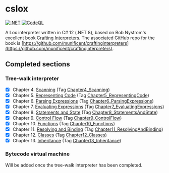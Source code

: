 # cslox

[![.NET](https://github.com/PhantomGrazzler/cslox/actions/workflows/dotnet.yml/badge.svg?branch=main)](https://github.com/PhantomGrazzler/cslox/actions/workflows/dotnet.yml)
[![CodeQL](https://github.com/PhantomGrazzler/cslox/actions/workflows/codeql.yml/badge.svg)](https://github.com/PhantomGrazzler/cslox/actions/workflows/codeql.yml)

A Lox interpreter written in C# 12 (.NET 8), based on Bob Nystrom's excellent book [Crafting Interpreters](http://craftinginterpreters.com/). The associated GitHub repo for the book is [https://github.com/munificent/craftinginterpreters](https://github.com/munificent/craftinginterpreters).

## Completed sections

### Tree-walk interpreter

- [x] Chapter 4. [Scanning](http://craftinginterpreters.com/scanning.html) (Tag [Chapter4_Scanning](https://github.com/PhantomGrazzler/cslox/releases/tag/Chapter4_Scanning))
- [x] Chapter 5. [Representing Code](http://craftinginterpreters.com/representing-code.html) (Tag [Chapter5_RepresentingCode](https://github.com/PhantomGrazzler/cslox/releases/tag/Chapter5_RepresentingCode))
- [x] Chapter 6. [Parsing Expressions](http://craftinginterpreters.com/parsing-expressions.html) (Tag [Chapter6_ParsingExpressions](https://github.com/PhantomGrazzler/cslox/releases/tag/Chapter6_ParsingExpressions))
- [x] Chapter 7. [Evaluating Expressions](http://craftinginterpreters.com/evaluating-expressions.html) (Tag [Chapter7_EvaluatingExpressions](https://github.com/PhantomGrazzler/cslox/releases/tag/Chapter7_EvaluatingExpressions))
- [x] Chapter 8. [Statements and State](http://craftinginterpreters.com/statements-and-state.html) (Tag [Chapter8_StatementsAndState](https://github.com/PhantomGrazzler/cslox/releases/tag/Chapter8_StatementsAndState))
- [x] Chapter 9. [Control Flow](http://craftinginterpreters.com/control-flow.html) (Tag [Chapter9_ControlFlow](https://github.com/PhantomGrazzler/cslox/releases/tag/Chapter9_ControlFlow))
- [x] Chapter 10. [Functions](http://craftinginterpreters.com/functions.html) (Tag [Chapter10_Functions](https://github.com/PhantomGrazzler/cslox/releases/tag/Chapter10_Functions))
- [x] Chapter 11. [Resolving and Binding](http://craftinginterpreters.com/resolving-and-binding.html) (Tag [Chapter11_ResolvingAndBinding](https://github.com/PhantomGrazzler/cslox/releases/tag/Chapter11_ResolvingAndBinding))
- [x] Chapter 12. [Classes](http://craftinginterpreters.com/classes.html) (Tag [Chapter12_Classes](https://github.com/PhantomGrazzler/cslox/releases/tag/Chapter12_Classes))
- [x] Chapter 13. [Inheritance](http://craftinginterpreters.com/inheritance.html)  (Tag [Chapter13_Inheritance](https://github.com/PhantomGrazzler/cslox/releases/tag/Chapter13_Inheritance))

### Bytecode virtual machine

Will be added once the tree-walk interpreter has been completed.
